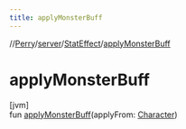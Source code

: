 ```yaml
---
title: applyMonsterBuff
---
```

//[Perry](../../../index.html)/[server](../index.html)/[StatEffect](index.html)/[applyMonsterBuff](apply-monster-buff.html)



# applyMonsterBuff



[jvm]\
fun [applyMonsterBuff](apply-monster-buff.html)(applyFrom: [Character](../../client/-character/index.html))




